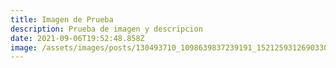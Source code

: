 ```yaml
---
title: Imagen de Prueba
description: Prueba de imagen y descripcion
date: 2021-09-06T19:52:48.858Z
image: /assets/images/posts/130493710_1098639837239191_1521259312690330554_n.jpg
---
```

